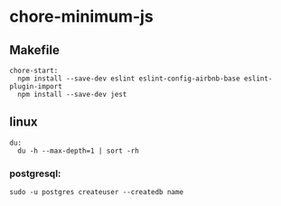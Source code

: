 # chore-minimum-js
## Makefile
```
chore-start:
  npm install --save-dev eslint eslint-config-airbnb-base eslint-plugin-import
  npm install --save-dev jest
```
## linux
```
du: 
  du -h --max-depth=1 | sort -rh
```

### postgresql:
```
sudo -u postgres createuser --createdb name

```
